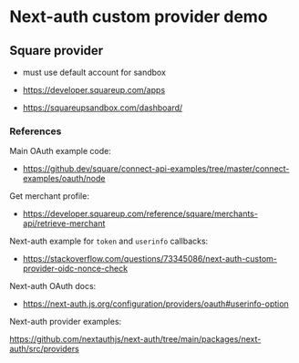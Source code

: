 # Next-auth custom provider demo

## Square provider

- must use default account for sandbox

- https://developer.squareup.com/apps
- https://squareupsandbox.com/dashboard/

### References

Main OAuth example code:

- https://github.dev/square/connect-api-examples/tree/master/connect-examples/oauth/node

Get merchant profile:

- https://developer.squareup.com/reference/square/merchants-api/retrieve-merchant

Next-auth example for `token` and `userinfo` callbacks:

- https://stackoverflow.com/questions/73345086/next-auth-custom-provider-oidc-nonce-check

Next-auth OAuth docs:

- https://next-auth.js.org/configuration/providers/oauth#userinfo-option

Next-auth provider examples:

https://github.com/nextauthjs/next-auth/tree/main/packages/next-auth/src/providers
